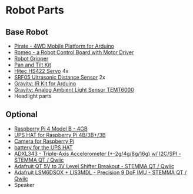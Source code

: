 # Robot Parts

## Base Robot
- [Pirate - 4WD Mobile Platform for Arduino](https://www.dfrobot.com/product-97.html)
- [Romeo - a Robot Control Board with Motor Driver](https://www.dfrobot.com/product-656.html)
- [Robot Gripper](https://www.dfrobot.com/product-860.html)
- [Pan and Tilt Kit](https://www.dfrobot.com/product-340.html)
- [Hitec HS422 Servo](https://www.dfrobot.com/product-152.html) 4x
- [SRF05 Ultrasonic Distance Sensor](https://www.dfrobot.com/product-333.html) 2x
- [Gravity: IR Kit for Arduino](https://www.dfrobot.com/product-366.html)
- [Gravity: Analog Ambient Light Sensor TEMT6000](https://www.dfrobot.com/product-274.html)
- Headlight parts

## Optional
- [Raspberry Pi 4 Model B - 4GB](https://www.dfrobot.com/product-1875.html)
- [UPS HAT for Raspberry Pi 4B/3B+/3B](https://www.dfrobot.com/product-1825.html)
- [Camera for Raspberry Pi](https://www.dfrobot.com/product-1179.html)
- [battery for the UPS HAT](https://www.adafruit.com/product/328)
- [ADXL343 - Triple-Axis Accelerometer (+-2g/4g/8g/16g) w/ I2C/SPI - STEMMA QT / Qwiic](https://www.adafruit.com/product/4097)
- [Adafruit QT 5V to 3V Level Shifter Breakout - STEMMA QT / Qwiic](https://www.adafruit.com/product/5637)
- [Adafruit LSM6DSOX + LIS3MDL - Precision 9 DoF IMU - STEMMA QT / Qwiic](https://www.adafruit.com/product/4517)
- Speaker
